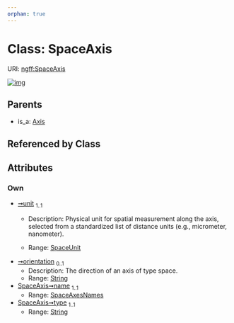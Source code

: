 ```yaml
---
orphan: true
---
```


# Class: SpaceAxis



URI: [ngff:SpaceAxis](https://w3id.org/ome/ngff/SpaceAxis)


[![img](https://yuml.me/diagram/nofunky;dir:TB/class/[Axis]^-[SpaceAxis&#124;unit:SpaceUnit;orientation:string%20%3F;name:SpaceAxesNames;type:string],[Axis])](https://yuml.me/diagram/nofunky;dir:TB/class/[Axis]^-[SpaceAxis&#124;unit:SpaceUnit;orientation:string%20%3F;name:SpaceAxesNames;type:string],[Axis])

## Parents

 *  is_a: [Axis](Axis.md)

## Referenced by Class


## Attributes


### Own

 * [➞unit](spaceAxis__unit.md)  <sub>1..1</sub>
     * Description: Physical unit for spatial measurement along the axis, selected from a standardized list of distance units (e.g., micrometer, nanometer).

     * Range: [SpaceUnit](SpaceUnit.md)
 * [➞orientation](spaceAxis__orientation.md)  <sub>0..1</sub>
     * Description: The direction of an axis of type space.
     * Range: [String](types/String.md)
 * [SpaceAxis➞name](SpaceAxis_name.md)  <sub>1..1</sub>
     * Range: [SpaceAxesNames](SpaceAxesNames.md)
 * [SpaceAxis➞type](SpaceAxis_type.md)  <sub>1..1</sub>
     * Range: [String](types/String.md)
